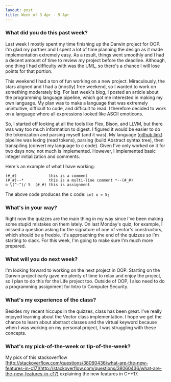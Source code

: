 ```yaml
---
layout: post
title: Week of 3 Apr - 9 Apr
---
```


### What did you do this past week?
Last week I mostly spent my time finishing up the Darwin project for OOP. I'm glad my partner and I spent a lot of time planning the design as it made implementation extremely easy. As a result, things went smoothly and I had a decent amount of time to review my project before the deadline. Although, one thing I had difficulty with was the UML, so there's a chance I will lose points for that portion. 

This weekend I had a ton of fun working on a new project. Miraculously, the stars aligned and I had a (mostly) free weekend, so I wanted to work on something moderately big. For last week's blog, I posted an article about the programming language pipeline, which got me interested in making my own language. My plan was to make a language that was extremely unintuitive, difficult to code, and difficult to read. I therefore decided to work on a language where all expressions looked like ASCII emoticons. 

So, I started off looking at all the tools like Flex, Bison, and LLVM, but there was way too much information to digest. I figured it would be easier to do the tokenization and parsing myself (and it was). My language ([github link](https://github.com/tytrusty/emoticon-language)) pipeline was lexing (read tokens), parsing (build Abstract syntax tree), then transpiling (convert my language to c code). Given I've only worked on it for two days now, not much is implemented. However, I implemented basic integer initialization and comments. 

Here's an example of what I have working: 
```
(#_#)              this is a comment
(#_#)--*           this is a multi-line comment *--(#_#) 
o \(^-^)/ 5  (#_#) this is assignment
```
The above code produces the c code: `int o = 5;`

### What's in your way?
Right now the quizzes are the main thing in my way since I've been making some stupid mistakes on them lately. On last Monday's quiz, for example, I missed a question asking for the signature of one of vector's constructors, which should be a freebie. It's approaching the end of the quizzes so I'm starting to slack. For this week, I'm going to make sure I'm much more prepared. 

### What will you do next week?
I'm looking forward to working on the next project in OOP. Starting on the Darwin project early gave me plenty of time to relax and enjoy the project, so I plan to do this for the Life project too. Outside of OOP, I also need to do a programming assignment for Intro to Computer Security. 

### What's my experience of the class?
Besides my recent hiccups in the quizzes, class has been great. I've really enjoyed learning about the Vector class implementation. I hope we get the chance to learn about abstract classes and the virtual keyword because when I was working on my personal project, I was struggling with these concepts.

### What's my pick-of-the-week or tip-of-the-week?
My pick of this stackoverflow [http://stackoverflow.com/questions/38060436/what-are-the-new-features-in-c17](http://stackoverflow.com/questions/38060436/what-are-the-new-features-in-c17) explaining the new features in C++17.
